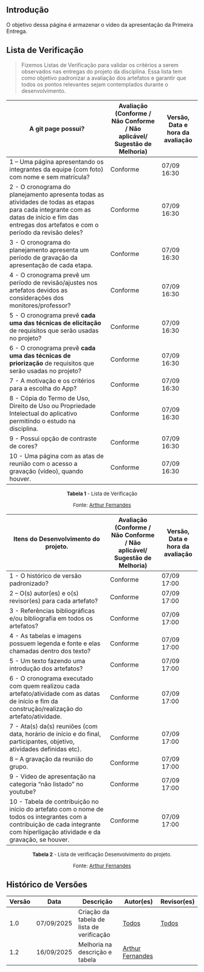 ## Introdução

O objetivo dessa página é armazenar o vídeo da apresentação da Primeira Entrega.

## Lista de Verificação
>Fizemos  Listas de Verificação para validar os critérios a serem observados nas entregas do projeto da disciplina. Essa lista tem como objetivo padronizar a avaliação dos artefatos e garantir que todos os pontos relevantes sejam contemplados durante o desenvolvimento.

| A git page possui? | Avaliação (Conforme / Não Conforme / Não aplicável/ Sugestão de Melhoria) | Versão, Data e hora da avaliação |
|---------------------|---------------------------------------------------------------------------|----------------------------------|
| 1 – Uma página apresentando os integrantes da equipe (com foto) com nome e sem matrícula? | Conforme | 07/09 16:30 |
| 2 - O cronograma do planejamento apresenta todas as atividades de todas as etapas para cada integrante com as datas de início e fim das entregas dos artefatos e com o período da revisão deles? | Conforme | 07/09 16:30 |
| 3 - O cronograma do planejamento apresenta um período de gravação da apresentação de cada etapa. | Conforme | 07/09 16:30 |
| 4 - O cronograma prevê um período de revisão/ajustes nos artefatos devidos as considerações dos monitores/professor? | Conforme | 07/09 16:30 |
| 5 - O cronograma prevê **cada uma das técnicas de elicitação** de requisitos que serão usadas no projeto? | Conforme | 07/09 16:30 |
| 6 - O cronograma prevê **cada uma das técnicas de priorização** de requisitos que serão usadas no projeto? | Conforme | 07/09 16:30 |
| 7 - A motivação e os critérios para a escolha do App? | Conforme | 07/09 16:30 |
| 8 - Cópia do Termo de Uso, Direito de Uso ou Propriedade Intelectual do aplicativo permitindo o estudo na disciplina. | Conforme | 07/09 16:30 |
| 9 - Possui opção de contraste de cores? | Conforme | 07/09 16:30 |
| 10 - Uma página com as atas de reunião com o acesso a gravação (vídeo), quando houver. | Conforme | 07/09 16:30 |

<font size="2"><p style="text-align: center"><b>Tabela 1</b> - Lista de Verificação</p></font>
<p style="text-align: center; font-size: 10pt;">Fonte: <a href="https://github.com/arthurfernandesj">Arthur Fernandes</a></p>


| Itens do Desenvolvimento do projeto. | Avaliação (Conforme / Não Conforme / Não aplicável/ Sugestão de Melhoria) | Versão, Data e hora da avaliação |
|---------------------------------------|---------------------------------------------------------------------------|----------------------------------|
| 1 - O histórico de versão padronizado? | Conforme | 07/09 17:00 |
| 2 – O(s) autor(es) e o(s) revisor(es) para cada artefato? | Conforme | 07/09 17:00 |
| 3 - Referências bibliográficas e/ou bibliografia em todos os artefatos? | Conforme | 07/09 17:00 |
| 4 - As tabelas e imagens possuem legenda e fonte e elas chamadas dentro dos texto? | Conforme | 07/09 17:00 |
| 5 - Um texto fazendo uma introdução dos artefatos? | Conforme | 07/09 17:00 |
| 6 - O cronograma executado com quem realizou cada artefato/atividade com as datas de início e fim da construção/realização do artefato/atividade. | Conforme | 07/09 17:00 |
| 7 - Ata(s) da(s) reuniões (com data, horário de início e do final, participantes, objetivo, atividades definidas etc). | Conforme | 07/09 17:00 |
| 8 – A gravação da reunião do grupo. | Conforme | 07/09 17:00 |
| 9 - Vídeo de apresentação na categoria “não listado” no youtube? | Conforme | 07/09 17:00 |
| 10 - Tabela de contribuição no início do artefato com o nome de todos os integrantes com a contribuição de cada integrante com hiperligação atividade e da gravação, se houver. | Conforme | 07/09 17:00 |

<font size="2"><p style="text-align: center"><b>Tabela 2</b> - Lista de verificação Desenvolvimento do projeto. </p></font>
<p style="text-align: center; font-size: 10pt;">Fonte: <a href="https://github.com/arthurfernandesj">Arthur Fernandes</a></p>
 
## Histórico de Versões

| Versão | Data | Descrição | Autor(es) | Revisor(es) |
|--------|------|-----------|-----------|-------------|
| 1.0 | 07/09/2025 | Criação da tabela de lista de verificação  | [Todos]() | [Todos ]() |
| 1.2 | 16/09/2025 | Melhoria na descrição e tabela  | [Arthur Fernandes](https://github.com/arthurfernandesj) | []() |